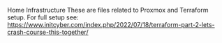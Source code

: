 Home Infrastructure
These are files related to Proxmox and Terraform setup. For full setup see:
https://www.initcyber.com/index.php/2022/07/18/terraform-part-2-lets-crash-course-this-together/
